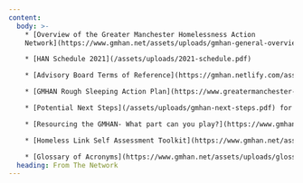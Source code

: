 ```yaml
---
content:
  body: >-
    * [O﻿verview of the Greater Manchester Homelessness Action
    Network](https://www.gmhan.net/assets/uploads/gmhan-general-overview-pdf.pdf)

    * [HAN Schedule 2021](/assets/uploads/2021-schedule.pdf)

    * [Advisory Board Terms of Reference](https://gmhan.netlify.com/assets/uploads/gmhan-advisory-board-terms-of-reference.pdf)

    * [GMHAN Rough Sleeping Action Plan](https://www.greatermanchester-ca.gov.uk/media/1234/homeless-action-network-strategy.pdf)

    * [Potential Next Steps](/assets/uploads/gmhan-next-steps.pdf) for the GM Homelessness Action Network

    * [Resourcing the GMHAN- What part can you play?](https://www.gmhan.net/assets/uploads/gmhan-resourcing.pdf)

    * [Homeless Link Self Assessment Toolkit](https://www.gmhan.net/assets/uploads/self-assessment-tool-all-info-hl-mar_23.pdf)

    * [Glossary of Acronyms](https://www.gmhan.net/assets/uploads/glossary-of-acronyms.pdf)
  heading: From The Network
---
```

